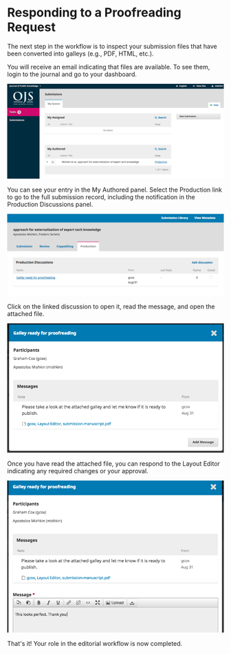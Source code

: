 # Responding to a Proofreading Request

The next step in the workflow is to inspect your submission files that have been converted into galleys (e.g., PDF, HTML, etc.). 

You will receive an email indicating that files are available. To see them, login to the journal and go to your dashboard.

![](learning-ojs-3-au-production-dashboard.png)

You can see your entry in the My Authored panel. Select the Production link to go to the full submission record, including the notification in the Production Discussions panel.

![](learning-ojs-3-au-production-record.png)

Click on the linked discussion to open it, read the message, and open the attached file.

![](learning-ojs-3-au-production-message.png)

Once you have read the attached file, you can respond to the Layout Editor indicating any required changes or your approval. 

![](learning-ojs-3-au-production-message2.png)

That's it! Your role in the editorial workflow is now completed.